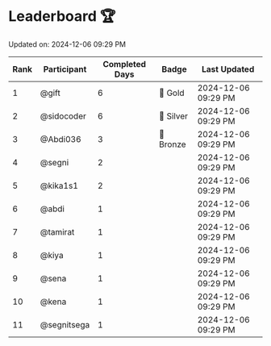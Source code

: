 # Leaderboard 🏆

Updated on: 2024-12-06 09:29 PM

| Rank | Participant       | Completed Days | Badge      | Last Updated         |
|------|-------------------|----------------|------------|----------------------|
| 1    | @gift             | 6              | 🏅 Gold     | 2024-12-06 09:29 PM |
| 2    | @sidocoder        | 6              | 🥈 Silver   | 2024-12-06 09:29 PM |
| 3    | @Abdi036          | 3              | 🥉 Bronze   | 2024-12-06 09:29 PM |
| 4    | @segni            | 2              |            | 2024-12-06 09:29 PM |
| 5    | @kika1s1          | 2              |            | 2024-12-06 09:29 PM |
| 6    | @abdi             | 1              |            | 2024-12-06 09:29 PM |
| 7    | @tamirat          | 1              |            | 2024-12-06 09:29 PM |
| 8    | @kiya             | 1              |            | 2024-12-06 09:29 PM |
| 9    | @sena             | 1              |            | 2024-12-06 09:29 PM |
| 10   | @kena             | 1              |            | 2024-12-06 09:29 PM |
| 11   | @segnitsega       | 1              |            | 2024-12-06 09:29 PM |
